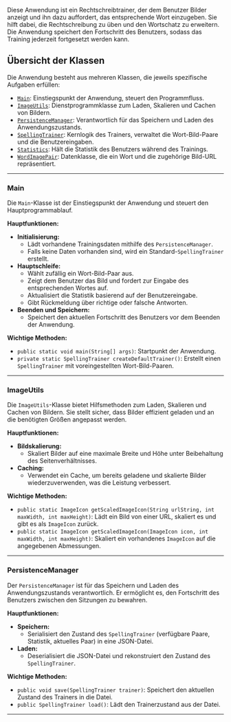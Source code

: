 

Diese Anwendung ist ein Rechtschreibtrainer, der dem Benutzer Bilder anzeigt und ihn dazu auffordert, das entsprechende Wort einzugeben. Sie hilft dabei, die Rechtschreibung zu üben und den Wortschatz zu erweitern. Die Anwendung speichert den Fortschritt des Benutzers, sodass das Training jederzeit fortgesetzt werden kann.

## Übersicht der Klassen

Die Anwendung besteht aus mehreren Klassen, die jeweils spezifische Aufgaben erfüllen:

- [`Main`](#main): Einstiegspunkt der Anwendung, steuert den Programmfluss.
- [`ImageUtils`](#imageutils): Dienstprogrammklasse zum Laden, Skalieren und Cachen von Bildern.
- [`PersistenceManager`](#persistencemanager): Verantwortlich für das Speichern und Laden des Anwendungszustands.
- [`SpellingTrainer`](#spellingtrainer): Kernlogik des Trainers, verwaltet die Wort-Bild-Paare und die Benutzereingaben.
- [`Statistics`](#statistics): Hält die Statistik des Benutzers während des Trainings.
- [`WordImagePair`](#wordimagepair): Datenklasse, die ein Wort und die zugehörige Bild-URL repräsentiert.

---

### Main

Die `Main`-Klasse ist der Einstiegspunkt der Anwendung und steuert den Hauptprogrammablauf.

**Hauptfunktionen:**

- **Initialisierung:**
    - Lädt vorhandene Trainingsdaten mithilfe des `PersistenceManager`.
    - Falls keine Daten vorhanden sind, wird ein Standard-`SpellingTrainer` erstellt.
- **Hauptschleife:**
    - Wählt zufällig ein Wort-Bild-Paar aus.
    - Zeigt dem Benutzer das Bild und fordert zur Eingabe des entsprechenden Wortes auf.
    - Aktualisiert die Statistik basierend auf der Benutzereingabe.
    - Gibt Rückmeldung über richtige oder falsche Antworten.
- **Beenden und Speichern:**
    - Speichert den aktuellen Fortschritt des Benutzers vor dem Beenden der Anwendung.

**Wichtige Methoden:**

- `public static void main(String[] args)`: Startpunkt der Anwendung.
- `private static SpellingTrainer createDefaultTrainer()`: Erstellt einen `SpellingTrainer` mit voreingestellten Wort-Bild-Paaren.

---

### ImageUtils

Die `ImageUtils`-Klasse bietet Hilfsmethoden zum Laden, Skalieren und Cachen von Bildern. Sie stellt sicher, dass Bilder effizient geladen und an die benötigten Größen angepasst werden.

**Hauptfunktionen:**

- **Bildskalierung:**
    - Skaliert Bilder auf eine maximale Breite und Höhe unter Beibehaltung des Seitenverhältnisses.
- **Caching:**
    - Verwendet ein Cache, um bereits geladene und skalierte Bilder wiederzuverwenden, was die Leistung verbessert.

**Wichtige Methoden:**

- `public static ImageIcon getScaledImageIcon(String urlString, int maxWidth, int maxHeight)`: Lädt ein Bild von einer URL, skaliert es und gibt es als `ImageIcon` zurück.
- `public static ImageIcon getScaledImageIcon(ImageIcon icon, int maxWidth, int maxHeight)`: Skaliert ein vorhandenes `ImageIcon` auf die angegebenen Abmessungen.

---

### PersistenceManager

Der `PersistenceManager` ist für das Speichern und Laden des Anwendungszustands verantwortlich. Er ermöglicht es, den Fortschritt des Benutzers zwischen den Sitzungen zu bewahren.

**Hauptfunktionen:**

- **Speichern:**
    - Serialisiert den Zustand des `SpellingTrainer` (verfügbare Paare, Statistik, aktuelles Paar) in eine JSON-Datei.
- **Laden:**
    - Deserialisiert die JSON-Datei und rekonstruiert den Zustand des `SpellingTrainer`.

**Wichtige Methoden:**

- `public void save(SpellingTrainer trainer)`: Speichert den aktuellen Zustand des Trainers in die Datei.
- `public SpellingTrainer load()`: Lädt den Trainerzustand aus der Datei.

---

